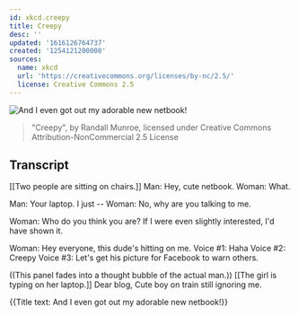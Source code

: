 ```yaml
---
id: xkcd.creepy
title: Creepy
desc: ''
updated: '1616126764737'
created: '1254121200000'
sources:
  name: xkcd
  url: 'https://creativecommons.org/licenses/by-nc/2.5/'
  license: Creative Commons 2.5
---
```

![And I even got out my adorable new netbook!](https://imgs.xkcd.com/comics/creepy.png)
> "Creepy", by Randall Munroe, licensed under Creative Commons Attribution-NonCommercial 2.5 License

## Transcript
[[Two people are sitting on chairs.]]
Man: Hey, cute netbook.
Woman: 
What.


Man: Your laptop. I just --
Woman: No, why are you talking to me.

Woman: Who do you think you are? If I were even slightly interested, I'd have shown it.

Woman: Hey everyone, this dude's hitting on me.
Voice #1: Haha
Voice #2: Creepy
Voice #3: Let's get his picture for Facebook to warn others.

((This panel fades into a thought bubble of the actual man.))
[[The girl is typing on her laptop.]]
Dear blog,
Cute boy on train still ignoring me.

{{Title text: And I even got out my adorable new netbook!}}
